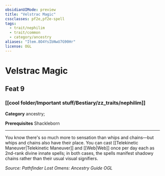 ```yaml
---
obsidianUIMode: preview
title: "Velstrac Magic"
cssclasses: pf2e,pf2e-spell
tags:
  - trait/nephilim
  - trait/common
  - category/ancestry
aliases: "Item.8O4YsIbNwU7G90Hr"
license: OGL
---
```

# Velstrac Magic
## Feat 9
### [[cool folder/Important stuff/Bestiary/zz_traits/nephilim]]

**Category** ancestry; 



**Prerequisites** Shackleborn
* * *
You know there's so much more to sensation than whips and chains—but whips and chains also have their place. You can cast [[Telekinetic Maneuver|Telekinetic Maneuver]] and [[Web|Web]] once per day each as 2nd-rank divine innate spells; in both cases, the spells manifest shadowy chains rather than their usual visual signifiers.

*Source: Pathfinder Lost Omens: Ancestry Guide*
*OGL*
